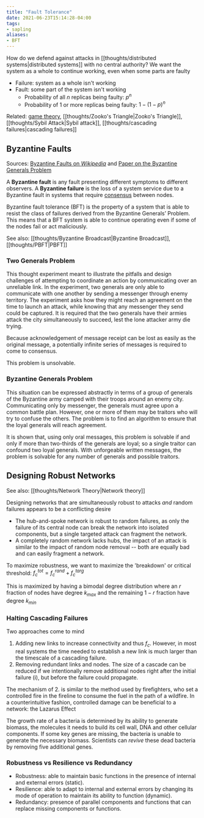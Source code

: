 ```yaml
---
title: "Fault Tolerance"
date: 2021-06-23T15:14:28-04:00
tags:
- sapling
aliases:
- BFT
---
```


How do we defend against attacks in [[thoughts/distributed systems|distributed systems]] with no central authority? We want the system as a whole to continue working, even when some parts are faulty

- Failure: system as a whole isn't working
- Fault: some part of the system isn't working
	- Probability of all $n$ replicas being faulty: $p^n$
	- Probability of 1 or more replicas being faulty: $1 - (1-p)^n$

Related: [game theory](thoughts/game%20theory.md), [[thoughts/Zooko's Triangle|Zooko's Triangle]], [[thoughts/Sybil Attack|Sybil attack]], [[thoughts/cascading failures|cascading failures]]

## Byzantine Faults
Sources: [Byzantine Faults on *Wikipedia*](https://en.wikipedia.org/wiki/Byzantine_fault) and [Paper on the Byzantine Generals Problem](https://lamport.azurewebsites.net/pubs/byz.pdf)

A **Byzantine fault** is any fault presenting different symptoms to different observers. A **Byzantine failure** is the loss of a system service due to a Byzantine fault in systems that require [consensus](thoughts/consensus.md) between nodes.

Byzantine fault tolerance (BFT) is the property of a system that is able to resist the class of failures derived from the Byzantine Generals’ Problem. This means that a BFT system is able to continue operating even if some of the nodes fail or act maliciously.

See also: [[thoughts/Byzantine Broadcast|Byzantine Broadcast]], [[thoughts/PBFT|PBFT]]

### Two Generals Problem
This thought experiment meant to illustrate the pitfalls and design challenges of attempting to coordinate an action by communicating over an unreliable link. In the experiment, two generals are only able to communicate with one another by sending a messenger through enemy territory. The experiment asks how they might reach an agreement on the time to launch an attack, while knowing that any messenger they send could be captured. It is required that the two generals have their armies attack the city simultaneously to succeed, lest the lone attacker army die trying.

Because acknowledgement of message receipt can be lost as easily as the original message, a potentially infinite series of messages is required to come to consensus.

This problem is unsolvable.

### Byzantine Generals Problem
This situation can be expressed abstractly in terms of a group of generals of the Byzantine army camped with their troops around an enemy city. Communicating only by messenger, the generals must agree upon a common battle plan. However, one or more of them may be traitors who will try to confuse the others. The problem is to find an algorithm to ensure that the loyal generals will reach agreement.

It is shown that, using only oral messages, this problem is solvable if and only if more than two-thirds of the generals are loyal; so a single traitor can confound two loyal generals. With unforgeable written messages, the problem is solvable for any number of generals and possible traitors.

## Designing Robust Networks
See also: [[thoughts/Network Theory|Network theory]]

Designing networks that are simultaneously robust to attacks _and_ random failures appears to be a conflicting desire

- The hub-and-spoke network is robust to random failures, as only the failure of its central node can break the network into isolated components, but a single targeted attack can fragment the network.
- A completely random network lacks hubs, the impact of an attack is similar to the impact of random node removal -- both are equally bad and can easily fragment a network.

To maximize robustness, we want to maximize the 'breakdown' or critical threshold: $f_c^{tot} = f_c^{rand} + f_c^{targ}$

This is maximized by having a bimodal degree distribution where an $r$ fraction of nodes have degree $k_{max}$ and the remaining $1-r$ fraction have degree $k_{min}$

### Halting Cascading Failures
Two approaches come to mind
1. Adding new links to increase connectivity and thus $f_c$. However, in most real systems the time needed to establish a new link is much larger than the timescale of a cascading failure.
2. Removing redundant links and nodes. The size of a cascade can be reduced if we intentionally remove additional nodes right after the initial failure (i), but before the failure could propagate.

The mechanism of 2. is similar to the method used by firefighters, who set a controlled fire in the fireline to consume the fuel in the path of a wildfire. In a counterintuitive fashion, controlled damage can be beneficial to a network: the Lazarus Effect

The growth rate of a bacteria is determined by its ability to generate biomass, the molecules it needs to build its cell wall, DNA and other cellular components. If some key genes are missing, the bacteria is unable to generate the necessary biomass. Scientists can *revive* these dead bacteria by removing five additional genes.

### Robustness vs Resilience vs Redundancy
- Robustness: able to maintain basic functions in the presence of internal and external errors (static).
- Resilience: able to adapt to internal and external errors by changing its mode of operation to maintain its ability to function (dynamic).
- Redundancy: presence of parallel components and functions that can replace missing components or functions.
